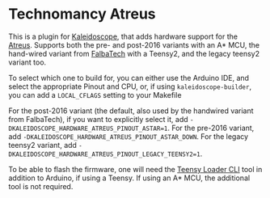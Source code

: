 # Technomancy Atreus

This is a plugin for [Kaleidoscope][fw], that adds hardware support for the
[Atreus][atreus]. Supports both the pre- and post-2016 variants with an A* MCU,
the hand-wired variant from [FalbaTech][falba] with a Teensy2, and the legacy
teensy2 variant too.

To select which one to build for, you can either use the Arduino IDE, and select
the appropriate Pinout and CPU, or, if using `kaleidoscope-builder`, you can add
a `LOCAL_CFLAGS` setting to your Makefile

For the post-2016 variant (the default, also used by the handwired variant from
FalbaTech), if you want to explicitly select it, add
`-DKALEIDOSCOPE_HARDWARE_ATREUS_PINOUT_ASTAR=1`. For the pre-2016 variant, add
`-DKALEIDOSCOPE_HARDWARE_ATREUS_PINOUT_ASTAR_DOWN`. For the legacy teensy2 variant, add `-DKALEIDOSCOPE_HARDWARE_ATREUS_PINOUT_LEGACY_TEENSY2=1`.

To be able to flash the firmware, one will need the [Teensy Loader
CLI][teensy_cli] tool in addition to Arduino, if using a Teensy. If using an A*
MCU, the additional tool is not required.

 [teensy_cli]: https://www.pjrc.com/teensy/loader_cli.html
 [fw]: https://github.com/keyboardio/Kaleidoscope
 [atreus]: https://atreus.technomancy.us/
 [falba]: https://falba.tech/
